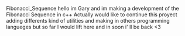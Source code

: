 Fibonacci_Sequence
hello im Gary and im making a development of the Fibonacci Sequence in c++ 
Actually would like to continue this proyect adding differents kind of utilities and making in others programming langueges but so far I would lift here and in soon i' ll be back
<3
